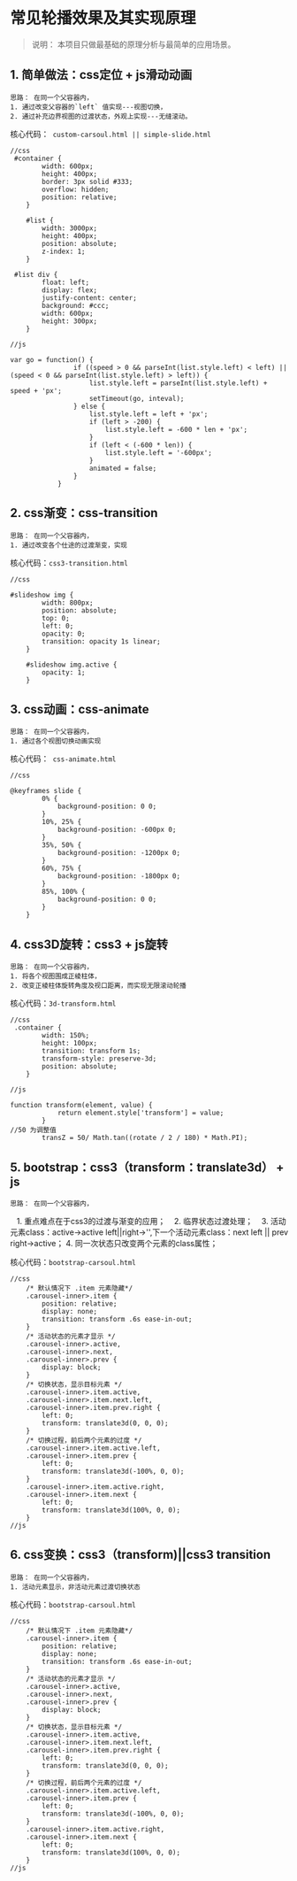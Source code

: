 # 常见轮播效果及其实现原理

>说明： 本项目只做最基础的原理分析与最简单的应用场景。

## 1. 简单做法：css定位 + js滑动动画

    思路： 在同一个父容器内，
    1. 通过改变父容器的`left` 值实现---视图切换，
    2. 通过补充边界视图的过渡状态，外观上实现---无缝滚动。

核心代码：``` custom-carsoul.html || simple-slide.html```

```
//css
 #container {
        width: 600px;
        height: 400px;
        border: 3px solid #333;
        overflow: hidden;
        position: relative;
    }

    #list {
        width: 3000px;
        height: 400px;
        position: absolute;
        z-index: 1;
    }

 #list div {
        float: left;
        display: flex;
        justify-content: center;
        background: #ccc;
        width: 600px;
        height: 300px;
    }

//js

var go = function() {
                if ((speed > 0 && parseInt(list.style.left) < left) || (speed < 0 && parseInt(list.style.left) > left)) {
                    list.style.left = parseInt(list.style.left) + speed + 'px';
                    setTimeout(go, inteval);
                } else {
                    list.style.left = left + 'px';
                    if (left > -200) {
                        list.style.left = -600 * len + 'px';
                    }
                    if (left < (-600 * len)) {
                        list.style.left = '-600px';
                    }
                    animated = false;
                }
            }

```


## 2. css渐变：css-transition

    思路： 在同一个父容器内，
    1. 通过改变各个仕途的过渡渐变，实现

核心代码：```css3-transition.html```

```
//css

#slideshow img {
        width: 800px;
        position: absolute;
        top: 0;
        left: 0;
        opacity: 0;
        transition: opacity 1s linear;
    }

    #slideshow img.active {
        opacity: 1;
    }

```

## 3. css动画：css-animate

    思路： 在同一个父容器内，
    1. 通过各个视图切换动画实现

核心代码：``` css-animate.html```

```
//css

@keyframes slide {
        0% {
            background-position: 0 0;
        }
        10%, 25% {
            background-position: -600px 0;
        }
        35%, 50% {
            background-position: -1200px 0;
        }
        60%, 75% {
            background-position: -1800px 0;
        }
        85%, 100% {
            background-position: 0 0;
        }
    }

```

## 4. css3D旋转：css3 + js旋转

    思路： 在同一个父容器内，
    1. 将各个视图围成正棱柱体，
    2. 改变正棱柱体旋转角度及视口距离，而实现无限滚动轮播

核心代码：```3d-transform.html```

```
//css
 .container {
        width: 150%;
        height: 100px;
        transition: transform 1s;
        transform-style: preserve-3d;
        position: absolute;
    }

//js

function transform(element, value) {
            return element.style['transform'] = value;
        }
//50 为调整值
        transZ = 50/ Math.tan((rotate / 2 / 180) * Math.PI);

```

## 5. bootstrap：css3（transform：translate3d） + js

    思路： 在同一个父容器内，
    1. 重点难点在于css3的过渡与渐变的应用；
    2. 临界状态过渡处理；
    3. 活动元素class：active->active left||right->'',下一个活动元素class：next left || prev right->active；
    4. 同一次状态只改变两个元素的class属性；

核心代码：```bootstrap-carsoul.html```

```
//css
    /* 默认情况下 .item 元素隐藏*/
    .carousel-inner>.item {
        position: relative;
        display: none;
        transition: transform .6s ease-in-out;
    }
    /* 活动状态的元素才显示 */
    .carousel-inner>.active,
    .carousel-inner>.next,
    .carousel-inner>.prev {
        display: block;
    }
    /* 切换状态，显示目标元素 */
    .carousel-inner>.item.active,
    .carousel-inner>.item.next.left,
    .carousel-inner>.item.prev.right {
        left: 0;
        transform: translate3d(0, 0, 0);
    }
    /* 切换过程，前后两个元素的过度 */
    .carousel-inner>.item.active.left,
    .carousel-inner>.item.prev {
        left: 0;
        transform: translate3d(-100%, 0, 0);
    }
    .carousel-inner>.item.active.right,
    .carousel-inner>.item.next {
        left: 0;
        transform: translate3d(100%, 0, 0);
    }
//js

```

## 6. css变换：css3（transform)||css3 transition

    思路： 在同一个父容器内，
    1. 活动元素显示，非活动元素过渡切换状态

核心代码：```bootstrap-carsoul.html``` 

```
//css
    /* 默认情况下 .item 元素隐藏*/
    .carousel-inner>.item {
        position: relative;
        display: none;
        transition: transform .6s ease-in-out;
    }
    /* 活动状态的元素才显示 */
    .carousel-inner>.active,
    .carousel-inner>.next,
    .carousel-inner>.prev {
        display: block;
    }
    /* 切换状态，显示目标元素 */
    .carousel-inner>.item.active,
    .carousel-inner>.item.next.left,
    .carousel-inner>.item.prev.right {
        left: 0;
        transform: translate3d(0, 0, 0);
    }
    /* 切换过程，前后两个元素的过度 */
    .carousel-inner>.item.active.left,
    .carousel-inner>.item.prev {
        left: 0;
        transform: translate3d(-100%, 0, 0);
    }
    .carousel-inner>.item.active.right,
    .carousel-inner>.item.next {
        left: 0;
        transform: translate3d(100%, 0, 0);
    }
//js

```
